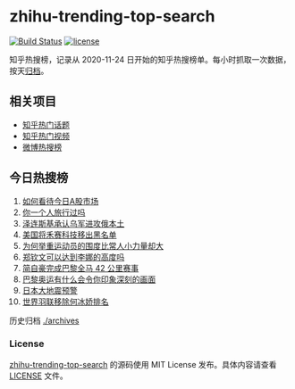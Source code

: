 # zhihu-trending-top-search

[![Build Status](https://github.com/justjavac/zhihu-trending-top-search/workflows/ci/badge.svg?branch=main)](https://github.com/justjavac/zhihu-trending-top-search/actions)
[![license](https://img.shields.io/github/license/justjavac/zhihu-trending-top-search)](https://github.com/justjavac/zhihu-trending-top-search/blob/main/LICENSE)

知乎热搜榜，记录从 2020-11-24 日开始的知乎热搜榜单。每小时抓取一次数据，按天[归档](./archives)。

## 相关项目

- [知乎热门话题](https://github.com/justjavac/zhihu-trending-hot-questions)
- [知乎热门视频](https://github.com/justjavac/zhihu-trending-hot-video)
- [微博热搜榜](https://github.com/justjavac/weibo-trending-hot-search)

## 今日热搜榜

<!-- BEGIN -->
<!-- 最后更新时间 Fri Aug 16 2024 12:10:35 GMT+0800 (China Standard Time) -->

1. [如何看待今日A股市场](https://www.zhihu.com/search?q=%E5%A6%82%E4%BD%95%E7%9C%8B%E5%BE%85%E4%BB%8A%E6%97%A5A%E8%82%A1%E5%B8%82%E5%9C%BA)
1. [你一个人旅行过吗](https://www.zhihu.com/search?q=%E4%BD%A0%E4%B8%80%E4%B8%AA%E4%BA%BA%E6%97%85%E8%A1%8C%E8%BF%87%E5%90%97)
1. [泽连斯基承认乌军进攻俄本土](https://www.zhihu.com/search?q=%E6%B3%BD%E8%BF%9E%E6%96%AF%E5%9F%BA%E6%89%BF%E8%AE%A4%E4%B9%8C%E5%86%9B%E8%BF%9B%E6%94%BB%E4%BF%84%E6%9C%AC%E5%9C%9F)
1. [美国将禾赛科技移出黑名单](https://www.zhihu.com/search?q=%E7%BE%8E%E5%9B%BD%E5%B0%86%E7%A6%BE%E8%B5%9B%E7%A7%91%E6%8A%80%E7%A7%BB%E5%87%BA%E9%BB%91%E5%90%8D%E5%8D%95)
1. [为何举重运动员的围度比常人小力量却大](https://www.zhihu.com/search?q=%E4%B8%BA%E4%BD%95%E4%B8%BE%E9%87%8D%E8%BF%90%E5%8A%A8%E5%91%98%E7%9A%84%E5%9B%B4%E5%BA%A6%E6%AF%94%E5%B8%B8%E4%BA%BA%E5%B0%8F%E5%8A%9B%E9%87%8F%E5%8D%B4%E5%A4%A7)
1. [郑钦文可以达到李娜的高度吗](https://www.zhihu.com/search?q=%E9%83%91%E9%92%A6%E6%96%87%E5%8F%AF%E4%BB%A5%E8%BE%BE%E5%88%B0%E6%9D%8E%E5%A8%9C%E7%9A%84%E9%AB%98%E5%BA%A6%E5%90%97)
1. [简自豪完成巴黎全马 42 公里赛事](https://www.zhihu.com/search?q=%E7%AE%80%E8%87%AA%E8%B1%AA%E5%AE%8C%E6%88%90%E5%B7%B4%E9%BB%8E%E5%85%A8%E9%A9%AC%2042%20%E5%85%AC%E9%87%8C%E8%B5%9B%E4%BA%8B)
1. [巴黎奥运有什么会令你印象深刻的画面](https://www.zhihu.com/search?q=%E5%B7%B4%E9%BB%8E%E5%A5%A5%E8%BF%90%E6%9C%89%E4%BB%80%E4%B9%88%E4%BC%9A%E4%BB%A4%E4%BD%A0%E5%8D%B0%E8%B1%A1%E6%B7%B1%E5%88%BB%E7%9A%84%E7%94%BB%E9%9D%A2)
1. [日本大地震预警](https://www.zhihu.com/search?q=%E6%97%A5%E6%9C%AC%E5%A4%A7%E5%9C%B0%E9%9C%87%E9%A2%84%E8%AD%A6)
1. [世界羽联移除何冰娇排名](https://www.zhihu.com/search?q=%E4%B8%96%E7%95%8C%E7%BE%BD%E8%81%94%E7%A7%BB%E9%99%A4%E4%BD%95%E5%86%B0%E5%A8%87%E6%8E%92%E5%90%8D)

<!-- END -->

历史归档 [./archives](./archives)

### License

[zhihu-trending-top-search](https://github.com/justjavac/zhihu-trending-top-search) 的源码使用 MIT License
发布。具体内容请查看 [LICENSE](./LICENSE) 文件。
